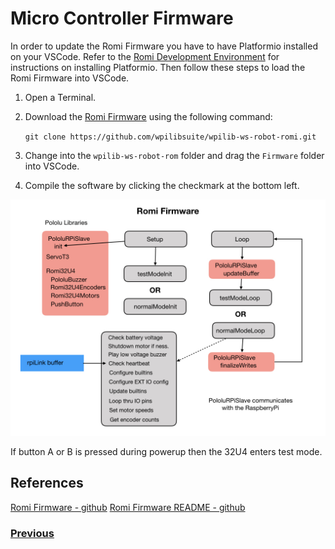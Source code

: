 # <a name="code"></a>Micro Controller Firmware
In order to update the Romi Firmware you have to have Platformio installed on your VSCode.  Refer to the [Romi Development Environment](romiDev) for instructions on installing Platformio.  Then follow these steps to load the Romi Firmware into VSCode.

1. Open a Terminal.

2. Download the [Romi Firmware](https://github.com/wpilibsuite/wpilib-ws-robot-romi) using the following command:

    `git clone https://github.com/wpilibsuite/wpilib-ws-robot-romi.git`

3. Change into the `wpilib-ws-robot-rom` folder and drag the `Firmware` folder into VSCode.  

4. Compile the software by clicking the checkmark at the bottom left.


![Romi Firmware](../images/Romi/Romi.007.jpeg)

If button A or B is pressed during powerup then the 32U4 enters test mode.


## References 
[Romi Firmware - github](https://github.com/pololu/romi-32u4-arduino-library)
[Romi Firmware README - github](https://github.com/wpilibsuite/wpilib-ws-robot-romi/blob/main/firmware/README.md)


<h3><span style="float:left">
<a href="romiPiSoftware">Previous</a></span>
<!-- <span style="float:right">
<a href="romiVision">Next</a></span></h3> -->